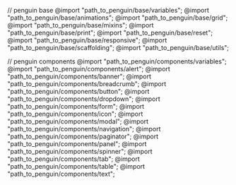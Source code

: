 // penguin base
@import "path_to_penguin/base/variables";
@import "path_to_penguin/base/animations";
@import "path_to_penguin/base/grid";
@import "path_to_penguin/base/mixins";
@import "path_to_penguin/base/print";
@import "path_to_penguin/base/reset";
@import "path_to_penguin/base/responsive";
@import "path_to_penguin/base/scaffolding";
@import "path_to_penguin/base/utils";

// penguin components
@import "path_to_penguin/components/variables";
@import "path_to_penguin/components/alert";
@import "path_to_penguin/components/banner";
@import "path_to_penguin/components/breadcrumb";
@import "path_to_penguin/components/button";
@import "path_to_penguin/components/dropdown";
@import "path_to_penguin/components/form";
@import "path_to_penguin/components/icon";
@import "path_to_penguin/components/modal";
@import "path_to_penguin/components/navigation";
@import "path_to_penguin/components/paginator";
@import "path_to_penguin/components/panel";
@import "path_to_penguin/components/spinner";
@import "path_to_penguin/components/tab";
@import "path_to_penguin/components/table";
@import "path_to_penguin/components/text";

